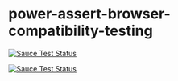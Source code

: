 power-assert-browser-compatibility-testing
==========================================

[![Sauce Test Status](https://saucelabs.com/buildstatus/ama-ch_power-assert)](https://saucelabs.com/u/ama-ch_power-assert)

[![Sauce Test Status](https://saucelabs.com/browser-matrix/ama-ch_power-assert.svg)](https://saucelabs.com/u/ama-ch_power-assert)
